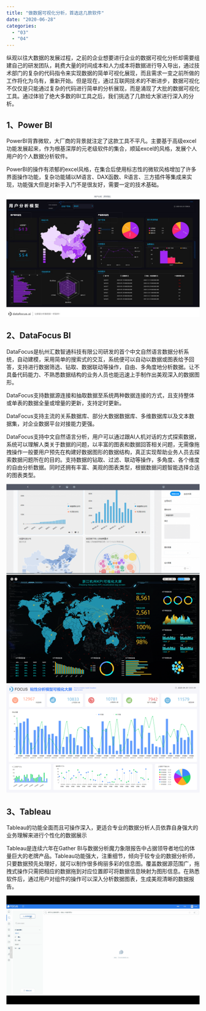 ```yaml
---
title: "做数据可视化分析，首选这几款软件"
date: "2020-06-28"
categories: 
  - "03"
  - "04"
---
```


纵观以往大数据的发展过程，之前的企业想要进行企业的数据可视化分析却需要组建自己的研发团队，耗费大量的时间成本和人力成本将数据进行导入导出，通过技术部门的复杂的代码指令来实现数据的简单可视化展现，而且需求一变之前所做的工作将化为乌有，重新开始。但是现在，通过互联网技术的不断进步，数据可视化不仅仅是只能通过复杂的代码进行简单的分析展现，而是涌现了大批的数据可视化工具。通过体验了绝大多数的BI工具之后，我们挑选了几款给大家进行深入的分析。

## 1、Power BI

PowerBI背靠微软，大厂商的背景就注定了这款工具不平凡。主要基于高级excel功能发展起来，作为根基深厚的元老级软件的集合，顺延excel的风格，发展个人用户的个人数据分析软件。

PowerBI的操作有浓郁的excel风格，在集合后使用标志性的微软风格增加了许多界面操作功能，复杂功能辅以M语言、DAX函数、R语言、三方插件等集成来实现，功能强大但是对新手入门不是很友好，需要一定的技术基础。

![](images/word-image-1.jpeg)

## 2、DataFocus BI

DataFocus是杭州汇数智通科技有限公司研发的首个中文自然语言数据分析系统，自动建模，采用简单的搜索式的交互，系统便可以自动以数据或图表给予回答，支持进行数据筛选、钻取、数据联动等操作，自由、多角度地分析数据。让不具备代码能力、不熟悉数据结构的业务人员也能迅速上手制作出美观深入的数据图形。

DataFocus支持数据源连接和抽取数据至系统两种数据连接的方式，且支持整体或单表的数据全量或增量的更新，支持定时更新。

DataFocus支持主流的关系数据库、部分大数据数据库、多维数据库以及文本数据集，对企业数据平台对接能力更强。

DataFocus支持中文自然语言分析，用户可以通过跟AI人机对话的方式探索数据，系统可以理解人类关于数据的问题，以丰富的图表和数据回答相关问题，无需像拖拽操作一般要用户预先在构建好数据图形的数据结构，真正实现帮助业务人员去探索数据问题所在的目的。支持数据的钻取、过滤、联动等操作，多角度、各个维度的自由分析数据。同时还拥有丰富、美观的图表类型，根据数据问题智能选择合适的图表类型。

![](images/3_4-1024x476.png) ![1591613341(1)](images/15916133411-1024x575.png) ![](images/2-1024x576.png)

## 3、Tableau

Tableau的功能全面而且可操作深入，更适合专业的数据分析人员依靠自身强大的业务理解来进行个性化的数据展示

Tableau是连续六年在Gather BI与数据分析魔力象限报告中占据领导者地位的体量巨大的老牌产品。Tableau功能强大，注重细节，倾向于较专业的数据分析师，只要数据预先处理好，就可以制作很多绚丽多彩的信息图。覆盖数据源范围广，拖拽式操作只需把相应的数据拖到对应位置即可将数据信息映射为图形信息。在熟悉软件后，通过用户对组件的操作可以深入分析数据图表，生成美观清晰的数据报告。

![](images/word-image-1.gif)
